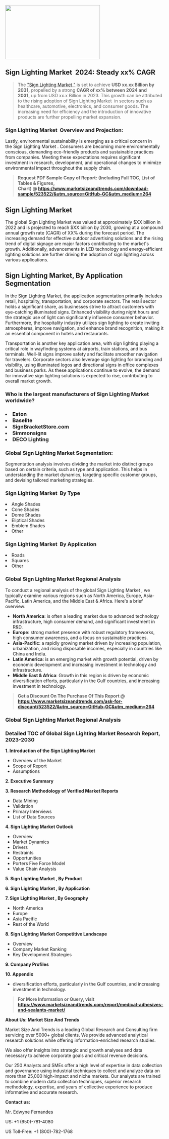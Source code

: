<p><img class="alignnone size-medium wp-image-20088" src="https://ffe5etoiles.com/wp-content/uploads/2024/12/MST1-300x171.png" alt="" width="300" height="171" /></p><h2 id="ember46" class="ember-view reader-text-block__heading-2">Sign Lighting Market &nbsp;2024: Steady&nbsp;xx% CAGR</h2><blockquote id="ember47" class="ember-view reader-text-block__blockquote">The&nbsp;<a class="app-aware-link " href="https://www.marketsizeandtrends.com/download-sample/523522/&utm_source=GitHub-GC&utm_medium=264" target="_blank" data-test-app-aware-link="">"Sign Lighting Market "</a>&nbsp;is set to achieve&nbsp;<strong>USD&nbsp;xx.xx&nbsp;Billion by 2031,</strong>&nbsp;propelled by a strong&nbsp;<strong>CAGR of&nbsp;xx% between 2024 and 2031,</strong>&nbsp;up from USD xx.x Billion in 2023. This growth can be attributed to the rising adoption of&nbsp;Sign Lighting Market &nbsp;in sectors such as healthcare, automotive, electronics, and consumer goods. The increasing need for efficiency and the introduction of innovative products are further propelling market expansion.</blockquote><h3 id="ember48" class="ember-view reader-text-block__heading-3">Sign Lighting Market &nbsp;Overview and Projection:</h3><p id="ember49" class="ember-view reader-text-block__paragraph">Lastly, environmental sustainability is emerging as a critical concern in the&nbsp;Sign Lighting Market . Consumers are becoming more environmentally conscious, demanding eco-friendly products and sustainable practices from companies. Meeting these expectations requires significant investment in research, development, and operational changes to minimize environmental impact throughout the supply chain.</p><blockquote id="ember50" class="ember-view reader-text-block__blockquote"><strong>Request PDF Sample Copy of Report: (Including Full TOC, List of Tables &amp; Figures, Chart)&nbsp;@&nbsp;<strong><a href="https://www.marketsizeandtrends.com/download-sample/523522/&utm_source=GitHub-GC&utm_medium=264" target="_blank">https://www.marketsizeandtrends.com/download-sample/523522/&utm_source=GitHub-GC&utm_medium=264</a></strong></strong></blockquote><h3 class=""> <h2>Sign Lighting Market</h2><p>The global Sign Lighting Market was valued at approximately $XX billion in 2022 and is projected to reach $XX billion by 2030, growing at a compound annual growth rate (CAGR) of XX% during the forecast period. The increasing demand for effective outdoor advertising solutions and the rising trend of digital signage are major factors contributing to the market's growth. Additionally, advancements in LED technology and energy-efficient lighting solutions are further driving the adoption of sign lighting across various applications.</p><h2>Sign Lighting Market, By Application Segmentation</h2><p>In the Sign Lighting Market, the application segmentation primarily includes retail, hospitality, transportation, and corporate sectors. The retail sector holds a significant share, as businesses strive to attract customers with eye-catching illuminated signs. Enhanced visibility during night hours and the strategic use of light can significantly influence consumer behavior. Furthermore, the hospitality industry utilizes sign lighting to create inviting atmospheres, improve navigation, and enhance brand recognition, making it an essential component in hotels and restaurants.</p><p>Transportation is another key application area, with sign lighting playing a critical role in wayfinding systems at airports, train stations, and bus terminals. Well-lit signs improve safety and facilitate smoother navigation for travelers. Corporate sectors also leverage sign lighting for branding and visibility, using illuminated logos and directional signs in office complexes and business parks. As these applications continue to evolve, the demand for innovative sign lighting solutions is expected to rise, contributing to overall market growth.</p></h3><h3 id="" class="">Who is the largest manufacturers of&nbsp;Sign Lighting Market worldwide?</h3><h3 class=""></Li><Li>Eaton</Li><Li> Baselite</Li><Li> SignBracketStore.com</Li><Li> Simmonsigns</Li><Li> DECO Lighting</h3><h3 id="ember53" class="ember-view reader-text-block__heading-3">Global&nbsp;Sign Lighting Market Segmentation:</h3><p id="ember54" class="ember-view reader-text-block__paragraph">Segmentation analysis involves dividing the market into distinct groups based on certain criteria, such as type and application. This helps in understanding the market dynamics, targeting specific customer groups, and devising tailored marketing strategies.</p><h3 id="" class="">Sign Lighting Market &nbsp;By Type</h3><p></Li><Li>Angle Shades</Li><Li> Cone Shades</Li><Li> Dome Shades</Li><Li> Eliptical Shades</Li><Li> Emblem Shades</Li><Li> Other</p><h3 id="" class="">Sign Lighting Market &nbsp;By Application</h3><p class=""></Li><Li>Roads</Li><Li> Squares</Li><Li> Other</p><h3 id="ember62" class="ember-view reader-text-block__heading-3">Global Sign Lighting Market Regional Analysis</h3><p id="ember63" class="ember-view reader-text-block__paragraph">To conduct a regional analysis of the global Sign Lighting Market , we typically examine various regions such as North America, Europe, Asia-Pacific, Latin America, and the Middle East &amp; Africa. Here's a brief overview:</p><ul><li><strong>North America</strong>: is often a leading market due to advanced technology infrastructure, high consumer demand, and significant investment in R&amp;D.</li><li><strong>Europe</strong>: strong market presence with robust regulatory frameworks, high consumer awareness, and a focus on sustainable practices.</li><li><strong>Asia-Pacific</strong>: a rapidly growing market driven by increasing population, urbanization, and rising disposable incomes, especially in countries like China and India.</li><li><strong>Latin America</strong>: is an emerging market with growth potential, driven by economic development and increasing investment in technology and infrastructure.</li><li><strong>Middle East &amp; Africa</strong>: Growth in this region is driven by economic diversification efforts, particularly in the Gulf countries, and increasing investment in technology.</li></ul><blockquote id="ember61" class="ember-view reader-text-block__blockquote"><strong>Get a Discount On The Purchase Of This Report @ <strong><a href="https://html-cleaner.com/" target="">https://www.marketsizeandtrends.com/ask-for-discount/523522/&utm_source=GitHub-GC&utm_medium=264</a></strong></strong></blockquote><h3 id="ember62" class="ember-view reader-text-block__heading-3">Global Sign Lighting Market Regional Analysis</h3><h3 id="" class="">Detailed TOC of Global Sign Lighting Market Research Report, 2023-2030</h3><p id="" class=""><strong>1. Introduction of the Sign Lighting Market </strong></p><ul><li>Overview of the Market</li><li>Scope of Report</li><li>Assumptions</li></ul><p id="" class=""><strong>2. Executive Summary</strong></p><p id="" class=""><strong>3. Research Methodology of Verified Market Reports</strong></p><ul><li>Data Mining</li><li>Validation</li><li>Primary Interviews</li><li>List of Data Sources</li></ul><p id="" class=""><strong>4. Sign Lighting Market Outlook</strong></p><ul><li>Overview</li><li>Market Dynamics</li><li>Drivers</li><li>Restraints</li><li>Opportunities</li><li>Porters Five Force Model</li><li>Value Chain Analysis</li></ul><p id="" class=""><strong>5. Sign Lighting Market , By Product</strong></p><p id="" class=""><strong>6. Sign Lighting Market , By Application</strong></p><p id="" class=""><strong>7. Sign Lighting Market , By Geography</strong></p><ul><li>North America</li><li>Europe</li><li>Asia Pacific</li><li>Rest of the World</li></ul><p id="" class=""><strong>8. Sign Lighting Market Competitive Landscape</strong></p><ul><li>Overview</li><li>Company Market Ranking</li><li>Key Development Strategies</li></ul><p id="" class=""><strong>9. Company Profiles</strong></p><p id="" class=""><strong>10. Appendix</strong></p><ul><li>diversification efforts, particularly in the Gulf countries, and increasing investment in technology.</li></ul><blockquote id="ember65" class="ember-view reader-text-block__blockquote"><strong>For More Information or Query, visit <strong><strong><a href="https://html-cleaner.com/" target="">https://www.marketsizeandtrends.com/report/medical-adhesives-and-sealants-market/</a></strong></strong></strong></blockquote><p id="" class=""><strong>About Us: Market Size And Trends</strong></p><p id="" class="">Market Size And Trends is a leading Global Research and Consulting firm servicing over 5000+ global clients. We provide advanced analytical research solutions while offering information-enriched research studies.</p><p id="" class="">We also offer insights into strategic and growth analyses and data necessary to achieve corporate goals and critical revenue decisions.</p><p id="" class="">Our 250 Analysts and SMEs offer a high level of expertise in data collection and governance using industrial techniques to collect and analyze data on more than 25,000 high-impact and niche markets. Our analysts are trained to combine modern data collection techniques, superior research methodology, expertise, and years of collective experience to produce informative and accurate research.</p><p id="" class=""><strong>Contact us:</strong></p><p id="" class="">Mr. Edwyne Fernandes</p><p id="" class="">US: +1 (650)-781-4080</p><p id="" class="">US Toll-Free: +1 (800)-782-1768</p>
